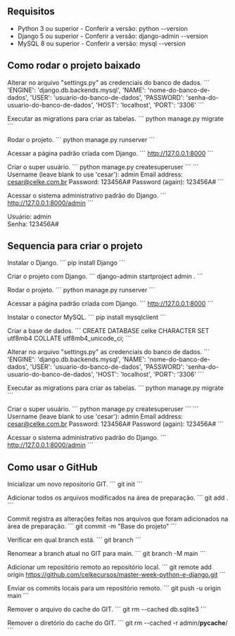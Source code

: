 ## Requisitos

* Python 3 ou superior - Conferir a versão: python --version
* Django 5 ou superior - Conferir a versão: django-admin --version
* MySQL 8 ou superior - Conferir a versão: mysql --version

## Como rodar o projeto baixado

Alterar no arquivo "settings.py" as credenciais do banco de dados.
´´´
'ENGINE': 'django.db.backends.mysql',
'NAME': 'nome-do-banco-de-dados',
'USER': 'usuario-do-banco-de-dados',
'PASSWORD': 'senha-do-usuario-do-banco-de-dados',
'HOST': 'localhost',
'PORT': '3306'
´´´

Executar as migrations para criar as tabelas.
´´´
python manage.py migrate
´´´

Rodar o projeto.
´´´
python manage.py runserver 
´´´

Acessar a página padrão criada com Django.
´´´
http://127.0.0.1:8000
´´´

Criar o super usuário.
´´´
python manage.py createsuperuser
´´´
´´´
Username (leave blank to use 'cesar'): admin
Email address: cesar@celke.com.br
Password: 123456A#
Password (again): 123456A#
´´´

Acessar o sistema administrativo padrão do Django.
´´´
http://127.0.0.1:8000/admin
´´´

Usuário: admin<br>
Senha: 123456A#

## Sequencia para criar o projeto
Instalar o Django.
´´´
pip install Django
´´´

Criar o projeto com Django.
´´´
django-admin startproject admin .
´´´

Rodar o projeto.
´´´
python manage.py runserver 
´´´

Acessar a página padrão criada com Django.
´´´
http://127.0.0.1:8000
´´´

Instalar o conector MySQL.
´´´
pip install mysqlclient
´´´

Criar a base de dados.
´´´
CREATE DATABASE celke CHARACTER SET utf8mb4 COLLATE utf8mb4_unicode_ci;
´´´

Alterar no arquivo "settings.py" as credenciais do banco de dados.
´´´
'ENGINE': 'django.db.backends.mysql',
'NAME': 'nome-do-banco-de-dados',
'USER': 'usuario-do-banco-de-dados',
'PASSWORD': 'senha-do-usuario-do-banco-de-dados',
'HOST': 'localhost',
'PORT': '3306'
´´´

Executar as migrations para criar as tabelas.
´´´
python manage.py migrate
´´´

Criar o super usuário.
´´´
python manage.py createsuperuser
´´´
´´´
Username (leave blank to use 'cesar'): admin
Email address: cesar@celke.com.br
Password: 123456A#
Password (again): 123456A#
´´´

Acessar o sistema administrativo padrão do Django.
´´´
http://127.0.0.1:8000/admin
´´´

## Como usar o GitHub
Inicializar um novo repositorio GIT.
´´´
git init
´´´

Adicionar todos os arquivos modificados na área de preparação.
´´´
git add .
´´´

Commit registra as alterações feitas nos arquivos que foram adicionados na área de preparação.
´´´
git commit -m "Base do projeto"
´´´

Verificar em qual branch está.
´´´
git branch
´´´

Renomear a branch atual no GIT para main.
´´´
git branch -M main
´´´

Adicionar um repositório remoto ao repositório local.
´´´
git remote add origin https://github.com/celkecursos/master-week-python-e-django.git
´´´

Enviar os commits locais para um repositório remoto.
´´´
git push -u origin main
´´´

Remover o arquivo do cache do GIT.
´´´
git rm --cached db.sqlite3
´´´

Remover o diretório do cache do GIT.
´´´
git rm --cached -r admin/__pycache__/
´´´